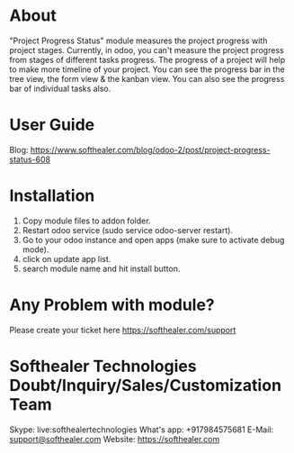 About
============
"Project Progress Status" module measures the project progress with project stages. Currently, in odoo, you can't measure the project progress from stages of different tasks progress. The progress of a project will help to make more timeline of your project. You can see the progress bar in the tree view, the form view & the kanban view. You can also see the progress bar of individual tasks also.

User Guide
============
Blog: https://www.softhealer.com/blog/odoo-2/post/project-progress-status-608
                
Installation
============
1) Copy module files to addon folder.
2) Restart odoo service (sudo service odoo-server restart).
3) Go to your odoo instance and open apps (make sure to activate debug mode).
4) click on update app list. 
5) search module name and hit install button.

Any Problem with module?
=====================================
Please create your ticket here https://softhealer.com/support

Softhealer Technologies Doubt/Inquiry/Sales/Customization Team
=====================================
Skype: live:softhealertechnologies
What's app: +917984575681
E-Mail: support@softhealer.com
Website: https://softhealer.com



